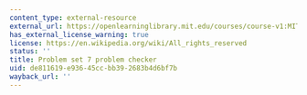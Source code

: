 ```yaml
---
content_type: external-resource
external_url: https://openlearninglibrary.mit.edu/courses/course-v1:MITx+18.05r_10+2022_Summer/courseware/week8/ps7/2?activate_block_id=block-v1%3AMITx%2B18.05r_10%2B2022_Summer%2Btype%40vertical%2Bblock%40ps7-checkvertical
has_external_license_warning: true
license: https://en.wikipedia.org/wiki/All_rights_reserved
status: ''
title: Problem set 7 problem checker
uid: de811619-e936-45cc-bb39-2683b4d6bf7b
wayback_url: ''
---
```

